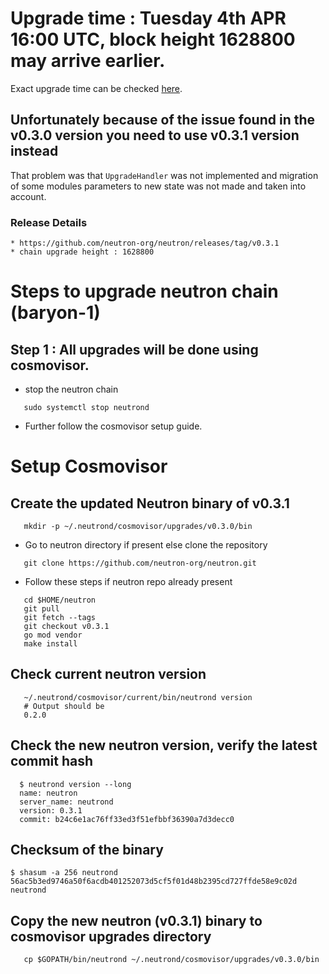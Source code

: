 # Upgrade time : Tuesday 4th APR 16:00 UTC, block height 1628800 may arrive earlier. 
Exact upgrade time can be checked [here](https://testnet.mintscan.io/neutron-testnet/blocks/1628800).

## Unfortunately because of the issue found in the v0.3.0 version you need to use v0.3.1 version instead
That problem was that `UpgradeHandler` was not implemented and migration of some modules parameters to new state was not made and taken into account.

### Release Details
    * https://github.com/neutron-org/neutron/releases/tag/v0.3.1
    * chain upgrade height : 1628800

# Steps to upgrade neutron chain (baryon-1)

## Step 1 : All upgrades will be done using cosmovisor.

* stop the neutron chain

```shell
   sudo systemctl stop neutrond
```

* Further follow the cosmovisor setup guide.

# Setup Cosmovisor

## Create the updated Neutron binary of v0.3.1

```shell
   mkdir -p ~/.neutrond/cosmovisor/upgrades/v0.3.0/bin
```
* Go to neutron directory if present else clone the repository

```shell
   git clone https://github.com/neutron-org/neutron.git
```

* Follow these steps if neutron repo already present

```shell
   cd $HOME/neutron
   git pull
   git fetch --tags
   git checkout v0.3.1
   go mod vendor
   make install
```

## Check current neutron version
```shell
   ~/.neutrond/cosmovisor/current/bin/neutrond version
   # Output should be
   0.2.0
```

## Check the new neutron version, verify the latest commit hash

```shell
  $ neutrond version --long
  name: neutron
  server_name: neutrond
  version: 0.3.1
  commit: b24c6e1ac76ff33ed3f51efbbf36390a7d3decc0
```

## Checksum of the binary

```shell
$ shasum -a 256 neutrond
56ac5b3ed9746a50f6acdb401252073d5cf5f01d48b2395cd727ffde58e9c02d neutrond
```

## Copy the new neutron (v0.3.1) binary to cosmovisor upgrades directory

```shell
   cp $GOPATH/bin/neutrond ~/.neutrond/cosmovisor/upgrades/v0.3.0/bin
```
